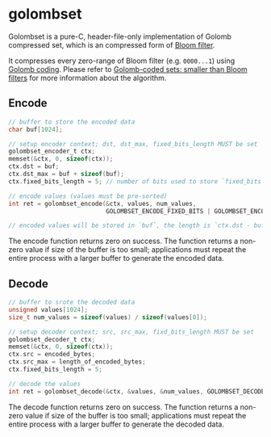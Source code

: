 golombset
===

Golombset is a pure-C, header-file-only implementation of Golomb compressed set, which is an compressed form of [Bloom filter](https://en.wikipedia.org/Bloom_filter).

It compresses every zero-range of Bloom filter (e.g. `0000...1`) using [Golomb coding](https://en.wikipedia.org/wiki/Golomb_coding).
Please refer to [Golomb-coded sets: smaller than Bloom filters](http://giovanni.bajo.it/post/47119962313/golomb-coded-sets-smaller-than-bloom-filters) for more information about the algorithm.

Encode
---

```c
// buffer to store the encoded data
char buf[1024];

// setup encoder context; dst, dst_max, fixed_bits_length MUST be set
golombset_encoder_t ctx;
memset(&ctx, 0, sizeof(ctx));
ctx.dst = buf;
ctx.dst_max = buf + sizeof(buf);
ctx.fixed_bits_length = 5; // number of bits used to store `fixed_bits`

// encode values (values must be pre-sorted)
int ret = golombset_encode(&ctx, values, num_values,
                           GOLOMBSET_ENCODE_FIXED_BITS | GOLOMBSET_ENCODE_CALC_FIXED_BITS);

// encoded values will be stored in `buf`, the length is `ctx.dst - buf` bytes
```

The encode function returns zero on success.
The function returns a non-zero value if size of the buffer is too small; applications must repeat the entire process with a larger buffer to generate the encoded data.

Decode
---

```c
// buffer to srote the decoded data
unsigned values[1024];
size_t num_values = sizeof(values) / sizeof(values[0]);

// setup decoder context; src, src_max, fixd_bits_length MUST be set
golombset_decoder_t ctx;
memset(&ctx, 0, sizeof(ctx));
ctx.src = encoded_bytes;
ctx.src_max = length_of_encoded_bytes;
ctx.fixed_bits_length = 5;

// decode the values
int ret = golombset_decode(&ctx, &values, &num_values, GOLOMBSET_DECODE_FIXED_BITS);
```

The decode function returns zero on success.
The function returns a non-zero value if size of the buffer is too small; applications must repeat the entire process with a larger buffer to generate the decoded data.

